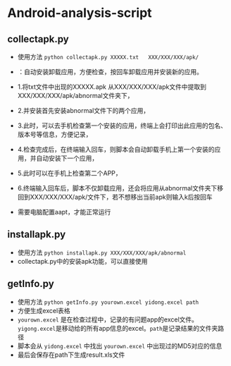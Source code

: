 # Android-analysis-script
## collectapk.py
- 使用方法
 `python collectapk.py XXXXX.txt   XXX/XXX/XXX/apk/`

-  ：自动安装卸载应用，方便检查，按回车卸载应用并安装新的应用。
- 1.将txt文件中出现的XXXXX.apk 从XXX/XXX/XXX/apk文件中提取到XXX/XXX/XXX/apk/abnormal文件夹下，
- 2.并安装首先安装abnormal文件下的两个应用，
- 3.此时，可以去手机检查第一个安装的应用，终端上会打印出此应用的包名、版本号等信息，方便记录，
- 4.检查完成后，在终端输入回车，则脚本会自动卸载手机上第一个安装的应用，并自动安装下一个应用，
- 5.此时可以在手机上检查第二个APP，
- 6.终端输入回车后，脚本不仅卸载应用，还会将应用从abnormal文件夹下移回到XXX/XXX/XXX/apk/文件下，若不想移出当前apk则输入k后按回车
- 需要电脑配置aapt，才能正常运行

## installapk.py
- 使用方法
 `python installapk.py XXX/XXX/XXX/apk/abnormal`
- collectapk.py中的安装apk功能，可以直接使用

## getInfo.py
- 使用方法
 `python getInfo.py yourown.excel yidong.excel path`
- 方便生成excel表格
- `yourown.excel` 是在检查过程中，记录的有问题app的excel文件。`yigong.excel`是移动给的所有app信息的excel。`path`是记录结果的文件夹路径
- 脚本会从 `yidong.excel` 中找出 `yourown.excel` 中出现过的MD5对应的信息
- 最后会保存在path下生成result.xls文件 

